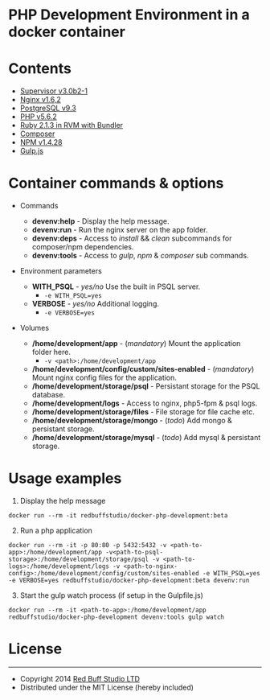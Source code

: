 PHP Development Environment in a docker container
===========

# Contents

* [Supervisor v3.0b2-1](http://supervisord.org/)
* [Nginx v1.6,2](http://nginx.org/en/CHANGES-1.6)
* [PostgreSQL v9.3](http://www.postgresql.org/docs/devel/static/release-9-3.html)
* [PHP v5.6.2](http://php.net/ChangeLog-5.php#5.6.2)
* [Ruby 2.1.3 in RVM with Bundler](https://www.ruby-lang.org/en/news/2014/09/19/ruby-2-1-3-is-released/)
* [Composer](https://getcomposer.org/)
* [NPM v1.4.28](https://www.npmjs.org/)
* [Gulp.js](http://gulpjs.com/)

# Container commands & options

* Commands

  * **devenv:help** - Display the help message.
  * **devenv:run** - Run the nginx server on the app folder.
  * **devenv:deps** - Access to *install* && *clean* subcommands for composer/npm dependencies.
  * **devenv:tools** - Access to *gulp*, *npm* & *composer* sub commands.

* Environment parameters

  * **WITH_PSQL** - *yes/no* Use the built in PSQL server.
    * `-e WITH_PSQL=yes`
  * **VERBOSE** - *yes/no* Additional logging.
    * `-e VERBOSE=yes`
* Volumes

  * **/home/development/app** - (*mandatory*) Mount the application folder here.
    * `-v <path>:/home/development/app`
  * **/home/development/config/custom/sites-enabled** - (*mandatory*) Mount nginx config files for the application.
  * **/home/development/storage/psql** - Persistant storage for the PSQL database.
  * **/home/development/logs** - Access to nginx, php5-fpm & psql logs.
  * **/home/development/storage/files** - File storage for file cache etc.
  * **/home/development/storage/mongo** - (*todo*) Add mongo & persistant storage.
  * **/home/development/storage/mysql** - (*todo*) Add mysql & persistant storage.

# Usage examples

1. Display the help message

`docker run --rm -it redbuffstudio/docker-php-development:beta`

2. Run a php application

`docker run --rm -it -p 80:80 -p 5432:5432 -v <path-to-app>:/home/development/app -v<path-to-psql-storage>:/home/development/storage/psql -v <path-to-logs>:/home/development/logs -v <path-to-nginx-config>:/home/development/config/custom/sites-enabled -e WITH_PSQL=yes -e VERBOSE=yes redbuffstudio/docker-php-development:beta devenv:run`

3. Start the gulp watch process (if setup in the Gulpfile.js)

`docker run --rm -it <path-to-app>:/home/development/app redbuffstudio/docker-php-development devenv:tools gulp watch`

# License
-------

* Copyright 2014 [Red Buff Studio LTD](http://redbuffstudio.com)
* Distributed under the MIT License (hereby included)
